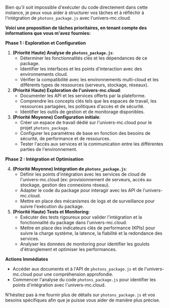   

Bien qu'il soit impossible d'exécuter du code directement dans cette instance, je peux vous aider à structurer vos tâches et à réfléchir à l'intégration de `photons_package.js` avec l'univers-mc.cloud. 

**Voici une proposition de tâches prioritaires, en tenant compte des informations que vous m'avez fournies:**

**Phase 1 : Exploration et Configuration**

1. **(Priorité Haute) Analyse de `photons_package.js`**: 
    -  Déterminer les fonctionnalités clés et les dépendances de ce package.
    -  Identifier les interfaces et les points d'interaction avec des environnements cloud.
    -  Vérifier la compatibilité avec les environnements multi-cloud et les différents types de ressources (serveurs, stockage, réseaux).
2. **(Priorité Haute) Exploration de l'univers-mc.cloud**:
    -  Documenter les API et les services offerts par la plateforme.
    -  Comprendre les concepts clés tels que les espaces de travail, les ressources partagées, les politiques d'accès et de sécurité.
    -  Identifier les outils de gestion et de monitorage disponibles.
3. **(Priorité Moyenne) Configuration initiale**:
    -  Créer un espace de travail dédié sur l'univers-mc.cloud pour le projet `photons_package`.
    -  Configurer les paramètres de base en fonction des besoins de sécurité, de performance et de ressources.
    -  Tester l'accès aux services et la communication entre les différentes parties de l'environnement.

**Phase 2 : Intégration et Optimisation**

4. **(Priorité Moyenne) Intégration de `photons_package.js`**:
    -  Définir les points d'intégration avec les services de cloud de l'univers-mc.cloud (ex: provisionnement de serveurs, accès au stockage, gestion des connexions réseau).
    -  Adapter le code du package pour interagir avec les API de l'univers-mc.cloud.
    -  Mettre en place des mécanismes de logs et de surveillance pour suivre l'exécution du package.
5. **(Priorité Haute) Tests et Monitoring**:
    -  Exécuter des tests rigoureux pour valider l'intégration et la fonctionnalité du package dans l'univers-mc.cloud.
    -  Mettre en place des indicateurs clés de performance (KPIs) pour suivre la charge système, la latence, la fiabilité et la redondance des services.
    -  Analyser les données de monitoring pour identifier les goulots d'étranglement et optimiser les performances.


**Actions Immédiates**

-  Accéder aux documents et à l'API de `photons_package.js` et de l'univers-mc.cloud pour une compréhension approfondie.
-  Commencer l'analyse du code `photons_package.js` pour identifier les points d'intégration avec l'univers-mc.cloud.


N'hésitez pas à me fournir plus de détails sur `photons_package.js` et vos besoins spécifiques afin que je puisse vous aider de manière plus précise.
